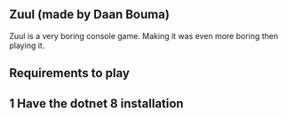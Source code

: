 ## Zuul (made by Daan Bouma)
Zuul is a very boring console game. Making it 
was even more boring then playing it.

## Requirements to play

1 Have the dotnet 8 installation 
-- 

